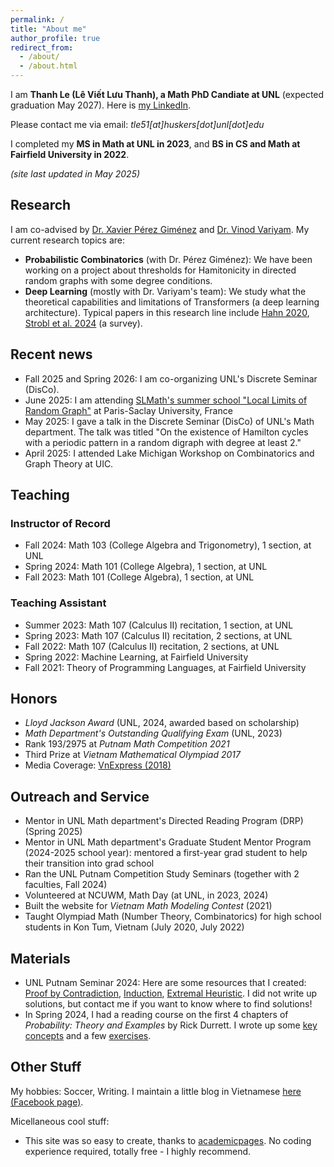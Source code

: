 ```yaml
---
permalink: /
title: "About me"
author_profile: true
redirect_from: 
  - /about/
  - /about.html
---
```


I am **Thanh Le (Lê Viết Lưu Thanh), a Math PhD Candiate at UNL** (expected graduation May 2027). Here is [my LinkedIn](https://www.linkedin.com/in/thanhle30/). 

Please contact me via email: *tle51[at]huskers[dot]unl[dot]edu*

I completed my **MS in Math at UNL in 2023**, and **BS in CS and Math at Fairfield University in 2022**.

_(site last updated in May 2025)_
## Research
I am co-advised by [Dr. Xavier Pérez Giménez](https://www.math.unl.edu/~xperezgimenez2/ "Xavier's homepage") and  [Dr. Vinod Variyam](https://cse.unl.edu/~vinod/ "Vinod's homepage"). My current research topics are: 
- **Probabilistic Combinatorics** (with Dr. Pérez Giménez): We have been working on a project about thresholds for Hamitonicity in directed random graphs with some degree conditions.
- **Deep Learning** (mostly with Dr. Variyam's team): We study what the theoretical capabilities and limitations of Transformers (a deep learning architecture). Typical papers in this research line include [Hahn 2020](https://arxiv.org/abs/1906.06755), [Strobl et al. 2024](https://arxiv.org/abs/2311.00208) (a survey).     

## Recent news
- Fall 2025 and Spring 2026: I am co-organizing UNL's Discrete Seminar (DisCo). 
- June 2025: I am attending [SLMath's summer school "Local Limits of Random Graph"](https://www.slmath.org/summer-schools/1099) at Paris-Saclay University, France
- May 2025: I gave a talk in the Discrete Seminar (DisCo) of UNL's Math department. The talk was titled "On the existence of Hamilton cycles with a periodic pattern in a random digraph with degree at least 2."
- April 2025: I attended Lake Michigan Workshop on Combinatorics and Graph Theory at UIC.

## Teaching
### Instructor of Record
- Fall 2024: Math 103 (College Algebra and Trigonometry), 1 section, at UNL
- Spring 2024: Math 101 (College Algebra), 1 section, at UNL
- Fall 2023: Math 101 (College Algebra), 1 section, at UNL

### Teaching Assistant
- Summer 2023: Math 107 (Calculus II) recitation, 1 section, at UNL
- Spring 2023: Math 107 (Calculus II) recitation, 2 sections, at UNL
- Fall 2022: Math 107 (Calculus II) recitation, 2 sections, at UNL
- Spring 2022: Machine Learning, at Fairfield University
- Fall 2021: Theory of Programming Languages, at Fairfield University

## Honors
- _Lloyd Jackson Award_ (UNL, 2024, awarded based on scholarship)
- _Math Department's Outstanding Qualifying Exam_ (UNL, 2023)
- Rank 193/2975 at *Putnam Math Competition 2021*
- Third Prize at *Vietnam Mathematical Olympiad 2017*
- Media Coverage: [VnExpress (2018)](https://vnexpress.net/nam-sinh-kon-tum-duoc-5-dai-hoc-my-moi-hoc-bong-3788586.html)

## Outreach and Service
- Mentor in UNL Math department's Directed Reading Program (DRP) (Spring 2025)
- Mentor in UNL Math department's Graduate Student Mentor Program (2024-2025 school year): mentored a first-year grad student to help their transition into grad school
- Ran the UNL Putnam Competition Study Seminars (together with 2 faculties, Fall 2024)
- Volunteered at NCUWM, Math Day (at UNL, in 2023, 2024)
- Built the website for *Vietnam Math Modeling Contest* (2021)
- Taught Olympiad Math (Number Theory, Combinatorics) for high school students in Kon Tum, Vietnam (July 2020, July 2022)

## Materials
- UNL Putnam Seminar 2024: Here are some resources that I created: [Proof by Contradiction](/files/Putnam/Putnam_240926_PfByContrad.pdf), [Induction](/files/Putnam/Putnam_241017_Induction.pdf), [Extremal Heuristic](/files/Putnam/Putnam_241114_ExtremalHeuristics.pdf). I did not write up solutions, but contact me if you want to know where to find solutions! 
- In Spring 2024, I had a reading course on the first 4 chapters of *Probability: Theory and Examples* by Rick Durrett. I wrote up some [key concepts](/files/Durrett_Book_Theory.pdf) and a few [exercises](/files/Durrett_Book_Exercises.pdf).

## Other Stuff
My hobbies: Soccer, Writing. I maintain a little blog in Vietnamese [here \(Facebook page\)](https://www.facebook.com/thanhlewriter).

Micellaneous cool stuff:
- This site was so easy to create, thanks to [academicpages](https://academicpages.github.io/). No coding experience required, totally free - I highly recommend.
